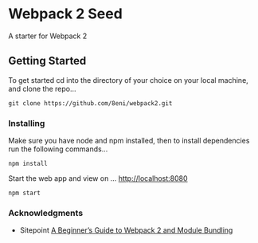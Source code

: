 # Webpack 2 Seed

A starter for Webpack 2

## Getting Started

To get started cd into the directory of your choice on your local machine, and clone the repo...

```
git clone https://github.com/8eni/webpack2.git
```

### Installing

Make sure you have node and npm installed, then to install dependencies run the following commands...

```
npm install
```

Start the web app and view on ... [http://localhost:8080](http://localhost:8080/)

```
npm start
```

<!--
## Other dependencies
 * [Restangular](https://www.npmjs.com/browse/keyword/restangular) - Restangular is an AngularJS service that simplifies common GET, POST, DELETE, and UPDATE requests with a minimum of client code. -->

### Acknowledgments

* Sitepoint [A Beginner’s Guide to Webpack 2 and Module Bundling](https://www.sitepoint.com/beginners-guide-to-webpack-2-and-module-bundling/)

